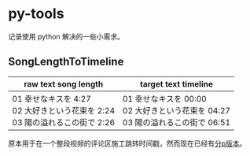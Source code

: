 # py-tools
记录使用 python 解决的一些小需求。

## SongLengthToTimeline

| raw text song length                                         | target text timeline                                         |
| ------------------------------------------------------------ | ------------------------------------------------------------ |
| 01 幸せなキスを 4:27<br/>02 大好きという花束を 2:24<br/>03 陽の溢れるこの街で 2:26 | 01 幸せなキスを 00:00<br/>02 大好きという花束を 04:27<br/>03 陽の溢れるこの街で 06:51 |

原本用于在一个整段视频的评论区施工跳转时间戳，然而现在已经有[分p版本](https://www.bilibili.com/video/BV1rY411T7sH)。
